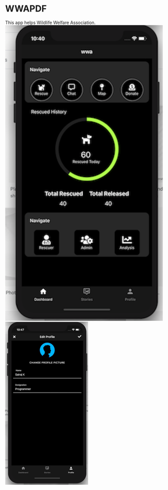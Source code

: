 # WWAPDF 
This app helps Wildlife Welfare Association.
![alt text](https://github.com/sairajKalkundre/WWAPDF/blob/master/screenshots/dashboard.png)
![alt text](https://github.com/sairajKalkundre/WWAPDF/blob/master/screenshots/editprofile.png)

